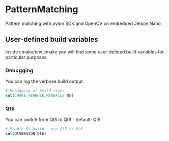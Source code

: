 # PatternMatching
Pattern matching with pylon SDK and OpenCV on embedded Jetson Nano

## User-defined build variables
Inside cmake/env.cmake you will find some user-defined build variables for particular purposes.

### Debugging
You can log the verbose build output.
```cmake
# Debugging of build steps
set(CMAKE_VERBOSE_MAKEFILE ON)
```

### Qt6
You can switch from Qt5 to Qt6 - default: Qt5
```cmake
# Enable Qt build - use Qt5 or Qt6
set(QtVERSION Qt6)
```
